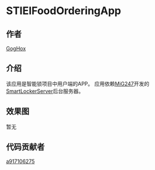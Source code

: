 # STIEIFoodOrderingApp
## 作者
[GogHox](https://github.com/GogHox)

## 介绍
该应用是智能锁项目中用户端的APP。
应用依赖[MiG247](https://github.com/MiG247)开发的[SmartLockerServer](https://github.com/MiG247/SmartLockerServer)后台服务器。

## 效果图
暂无

## 代码贡献者
[a917106275](https://github.com/a917106275)
